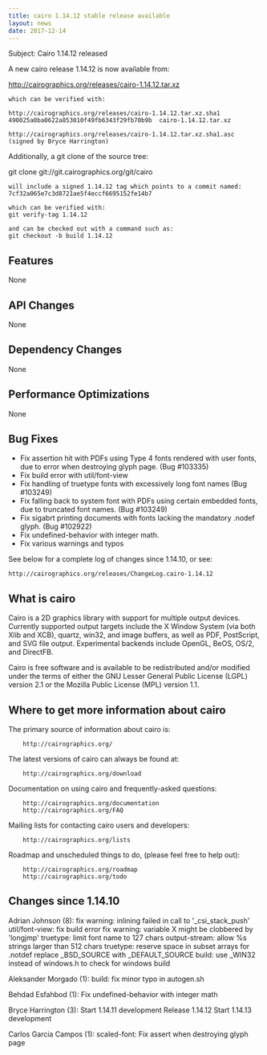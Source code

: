 ```yaml
---
title: cairo 1.14.12 stable release available
layout: news
date: 2017-12-14
---
```


Subject: Cairo 1.14.12 released

A new cairo release 1.14.12 is now available from:

  http://cairographics.org/releases/cairo-1.14.12.tar.xz

    which can be verified with:

    http://cairographics.org/releases/cairo-1.14.12.tar.xz.sha1
    490025a0ba0622a853010f49fb6343f29fb70b9b  cairo-1.14.12.tar.xz

    http://cairographics.org/releases/cairo-1.14.12.tar.xz.sha1.asc
    (signed by Bryce Harrington)

  Additionally, a git clone of the source tree:

  git clone git://git.cairographics.org/git/cairo

    will include a signed 1.14.12 tag which points to a commit named:
    7cf32a065e7c3d8721ae5f4eccf6695152fe14b7

    which can be verified with:
    git verify-tag 1.14.12

    and can be checked out with a command such as:
    git checkout -b build 1.14.12

Features
--------
None

API Changes
-----------
None

Dependency Changes
------------------
None

Performance Optimizations
-------------------------
None

Bug Fixes
---------
* Fix assertion hit with PDFs using Type 4 fonts rendered with user
  fonts, due to error when destroying glyph page.
  (Bug #103335)
* Fix build error with util/font-view
* Fix handling of truetype fonts with excessively long font names
  (Bug #103249)
* Fix falling back to system font with PDFs using certain embedded
  fonts, due to truncated font names.
  (Bug #103249)
* Fix sigabrt printing documents with fonts lacking the mandatory .nodef
  glyph.
  (Bug #102922)
* Fix undefined-behavior with integer math.
* Fix various warnings and typos

See below for a complete log of changes since 1.14.10, or see:

    http://cairographics.org/releases/ChangeLog.cairo-1.14.12



What is cairo
-------------
Cairo is a 2D graphics library with support for multiple output
devices. Currently supported output targets include the X Window
System (via both Xlib and XCB), quartz, win32, and image buffers,
as well as PDF, PostScript, and SVG file output. Experimental backends
include OpenGL, BeOS, OS/2, and DirectFB.

Cairo is free software and is available to be redistributed and/or
modified under the terms of either the GNU Lesser General Public
License (LGPL) version 2.1 or the Mozilla Public License (MPL) version
1.1.


Where to get more information about cairo
-----------------------------------------
The primary source of information about cairo is:

        http://cairographics.org/

The latest versions of cairo can always be found at:

        http://cairographics.org/download

Documentation on using cairo and frequently-asked questions:

        http://cairographics.org/documentation
        http://cairographics.org/FAQ


Mailing lists for contacting cairo users and developers:

        http://cairographics.org/lists

Roadmap and unscheduled things to do, (please feel free to help out):

        http://cairographics.org/roadmap
        http://cairographics.org/todo



Changes since 1.14.10
---------------------

Adrian Johnson (8):
      fix warning: inlining failed in call to '_csi_stack_push'
      util/font-view: fix build error
      fix warning: variable X might be clobbered by 'longjmp'
      truetype: limit font name to 127 chars
      output-stream: allow %s strings larger than 512 chars
      truetype: reserve space in subset arrays for .notdef
      replace _BSD_SOURCE with _DEFAULT_SOURCE
      build: use _WIN32 instead of windows.h to check for windows build

Aleksander Morgado (1):
      build: fix minor typo in autogen.sh

Behdad Esfahbod (1):
      Fix undefined-behavior with integer math

Bryce Harrington (3):
      Start 1.14.11 development
      Release 1.14.12
      Start 1.14.13 development

Carlos Garcia Campos (1):
      scaled-font: Fix assert when destroying glyph page
